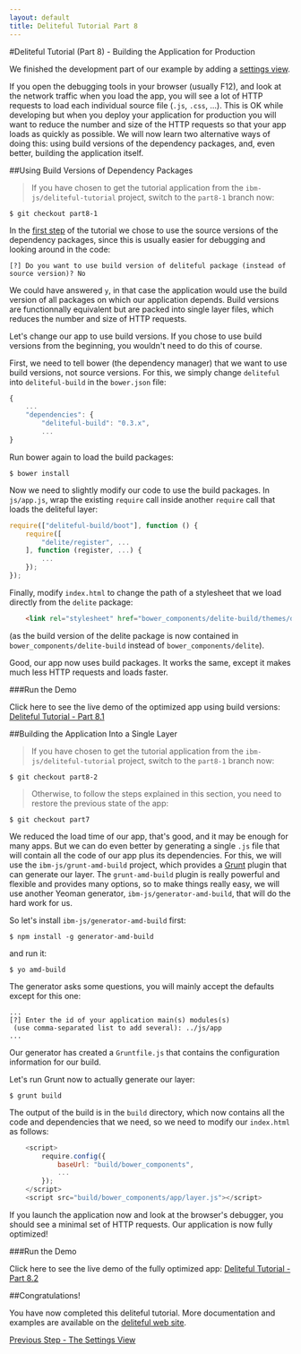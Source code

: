```yaml
---
layout: default
title: Deliteful Tutorial Part 8
---
```

#Deliteful Tutorial (Part 8) - Building the Application for Production

We finished the development part of our example by adding a [settings view](Part7SettingsView.md).

If you open the debugging tools in your browser (usually F12), and look at the network traffic when you load the app,
 you will see a lot of HTTP requests to load each individual source file (`.js`, `.css`,  ...).
 This is OK while developing but when you deploy your application for production you will want to reduce the number
 and size of the HTTP requests so that your app loads as quickly as possible. We will now learn two alternative ways
 of doing this: using build versions of the dependency packages, and, even better, building the application itself.

##Using Build Versions of Dependency Packages

> If you have chosen to get the tutorial application from the `ibm-js/deliteful-tutorial` project,
switch to the `part8-1` branch now:

```
$ git checkout part8-1
```

In the [first step](Part1GettingStarted.md) of the tutorial we chose to use the source versions of the dependency
packages, since this is usually easier for debugging and looking around in the code:

```
[?] Do you want to use build version of deliteful package (instead of source version)? No
```

We could have answered `y`, in that case the application would use the build version of all packages on which our
application depends. Build versions are functionnally equivalent but are packed into single layer files,
which reduces the number and size of HTTP requests.

Let's change our app to use build versions. If you chose to use build versions from the beginning,
you wouldn't need to do this of course.

First, we need to tell bower (the dependency manager) that we want to use build versions,
not source versions. For this, we simply change `deliteful` into `deliteful-build` in the `bower.json` file:

```js
{
	...
	"dependencies": {
		"deliteful-build": "0.3.x",
		...
}
```

Run bower again to load the build packages:

```
$ bower install
```

Now we need to slightly modify our code to use the build packages. In `js/app.js`,
wrap the existing `require` call inside another `require` call that loads the deliteful layer:

```js
require(["deliteful-build/boot"], function () {
	require([
		"delite/register", ...
	], function (register, ...) {
        ...
    });
});
```

Finally, modify `index.html` to change the path of a stylesheet that we load directly from the `delite` package:

```html
    <link rel="stylesheet" href="bower_components/delite-build/themes/defaultapp.css">
```

(as the build version of the delite package is now contained in `bower_components/delite-build` instead of
`bower_components/delite`).

Good, our app now uses build packages. It works the same, except it makes much less HTTP requests and loads faster.

###Run the Demo

Click here to see the live demo of the optimized app using build versions:
[Deliteful Tutorial - Part 8.1](http://ibm-js.github.io/deliteful-tutorial/runnable/part8-1/index.html)

##Building the Application Into a Single Layer

> If you have chosen to get the tutorial application from the `ibm-js/deliteful-tutorial` project,
switch to the `part8-1` branch now:

```
$ git checkout part8-2
```

> Otherwise, to follow the steps explained in this section, you need to restore the previous state of the app:

```
$ git checkout part7
```

We reduced the load time of our app, that's good, and it may be enough for many apps. But we can do even better by
generating a single `.js` file that will contain all the code of our app plus its dependencies. For this,
we will use the `ibm-js/grunt-amd-build` project, which provides a [Grunt](gruntjs.com) plugin that can generate our
 layer. The `grunt-amd-build` plugin is really powerful and flexible and provides many options,
 so to make things really easy, we will use another Yeoman generator, `ibm-js/generator-amd-build`,
 that will do the hard work for us.

 So let's install `ibm-js/generator-amd-build` first:

 ```
 $ npm install -g generator-amd-build
 ```

and run it:

```
$ yo amd-build
```

The generator asks some questions, you will mainly accept the defaults except for this one:

```
...
[?] Enter the id of your application main(s) modules(s)
 (use comma-separated list to add several): ../js/app
...
```

Our generator has created a `Gruntfile.js` that contains the configuration information for our build.

Let's run Grunt now to actually generate our layer:

```
$ grunt build
```

The output of the build is in the `build` directory, which now contains all the code and dependencies that we need,
so we need to modify our `index.html` as follows:

```js
    <script>
        require.config({
            baseUrl: "build/bower_components",
            ...
        });
    </script>
    <script src="build/bower_components/app/layer.js"></script>
```

If you launch the application now and look at the browser's debugger, you should see a minimal set of HTTP requests.
Our application is now fully optimized!

###Run the Demo

Click here to see the live demo of the fully optimized app:
[Deliteful Tutorial - Part 8.2](http://ibm-js.github.io/deliteful-tutorial/runnable/part8-2/index.html)

##Congratulations!

You have now completed this deliteful tutorial. More documentation and examples are available on the
[deliteful web site](http://ibm-js.github.io/deliteful/index.html).

[Previous Step - The Settings View](Part7SettingsView.md)
